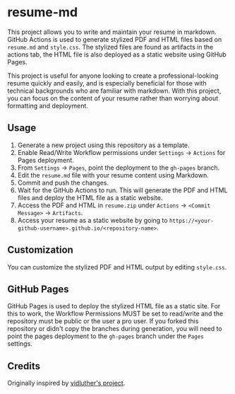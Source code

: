 # resume-md

This project allows you to write and maintain your resume in markdown.
GitHub Actions is used to generate stylized PDF and HTML files based
on `resume.md` and `style.css`. The stylized files are found as artifacts
in the actions tab, the HTML file is also deployed as a static website
using GitHub Pages.

This project is useful for anyone looking to create a professional-looking
resume quickly and easily, and is especially beneficial for those with
technical backgrounds who are familiar with markdown. With this project,
you can focus on the content of your resume rather than worrying about
formatting and deployment.


## Usage

1. Generate a new project using this repository as a template.
2. Enable Read/Write Workflow permissions under `Settings` -> `Actions` for Pages deployment.
3. From `Settings` -> `Pages`, point the deployment to the `gh-pages` branch.
4. Edit the `resume.md` file with your resume content using Markdown.
5. Commit and push the changes.
6. Wait for the GitHub Actions to run. This will generate the PDF and HTML files and deploy
the HTML file as a static website.
7. Access the PDF and HTML in `resume.zip` under `Actions` -> `<Commit Message>` -> `Artifacts`.
8. Access your resume as a static website by going to `https://<your-github-username>.github.io/<repository-name>`.


## Customization

You can customize the stylized PDF and HTML output by editing `style.css`.


## GitHub Pages

GitHub Pages is used to deploy the stylized HTML file as a static site. For this to work,
the Workflow Permissions MUST be set to read/write and the repository must be public or
the user a pro user. If you forked this repository or didn't copy the branches during generation,
you will need to point the pages deployment to the `gh-pages` branch under the `Pages` settings.


## Credits

Originally inspired by [vidluther's project](https://github.com/vidluther/markdown-resume).

